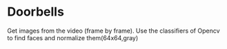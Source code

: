 # Doorbells
Get images from the video (frame by frame). 
Use the classifiers of Opencv to find faces and normalize them(64x64,gray)
